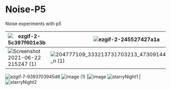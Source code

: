 # Noise-P5


Noise experiments with p5


![ezgif-2-5c397f601e3b](https://user-images.githubusercontent.com/17143693/123219993-68649480-d4c5-11eb-91a3-a6cb42f7bddb.gif) |![ezgif-2-245527427a1a](https://user-images.githubusercontent.com/17143693/123219823-3c491380-d4c5-11eb-93e8-b22b87be9b41.gif) | 
-----------|----------------
![Screenshot 2021-06-22 215247 (1)](https://user-images.githubusercontent.com/17143693/123220413-d8731a80-d4c5-11eb-9eab-859411284779.png) | ![204777109_333213731703213_4730914481237256688_n (1)](https://user-images.githubusercontent.com/17143693/123220014-6f8ba280-d4c5-11eb-88f3-3e2562eda6f6.png) 
![ezgif-7-9393703945d8](https://user-images.githubusercontent.com/17143693/123865634-11771900-d924-11eb-8293-4fadbd56a28f.gif)
![image (1)](https://user-images.githubusercontent.com/17143693/124671396-4ef01f00-dead-11eb-89ff-2552d14cd7e4.gif) |![image](https://user-images.githubusercontent.com/17143693/124671405-5283a600-dead-11eb-8794-e5f12b76e368.gif)
![starryNight1](https://user-images.githubusercontent.com/17143693/149640308-a8c3ddbb-375e-4d89-8d26-78da660daaeb.gif) |![starryNight2](https://user-images.githubusercontent.com/17143693/149640310-2ddff456-f37e-4424-8a7e-820d715d3101.gif)
